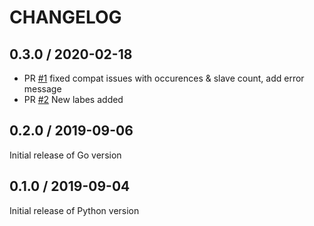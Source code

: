 # CHANGELOG

## 0.3.0 / 2020-02-18

* PR [#1](https://github.com/ContainerSolutions/locust_exporter/pull/1) fixed compat issues with occurences & slave count, add error message
* PR [#2](https://github.com/ContainerSolutions/locust_exporter/pull/2) New labes added

## 0.2.0 / 2019-09-06

Initial release of Go version

## 0.1.0 / 2019-09-04

Initial release of Python version
